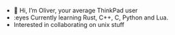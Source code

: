 - 👋 Hi, I’m Oliver, your average ThinkPad user
- :eyes Currently learning Rust, C++, C, Python and Lua.
- Interested in collaborating on unix stuff


<!---
druz3/druz3 is a ✨ special ✨ repository because its `README.md` (this file) appears on your GitHub profile.
You can click the Preview link to take a look at your changes.
--->
